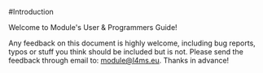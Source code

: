 #Introduction
 
Welcome to Module's User & Programmers Guide!

Any feedback on this document is highly welcome, including bug reports, typos or stuff you think should be included but is not. Please send the feedback through email to: module@l4ms.eu. Thanks in advance!
